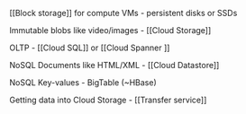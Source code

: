 [[Block storage]] for compute VMs - persistent disks or SSDs

Immutable blobs like video/images - [[Cloud Storage]] 

OLTP - [[Cloud SQL]] or [[Cloud Spanner ]] 

NoSQL Documents like HTML/XML - [[Cloud Datastore]]

NoSQL Key-values - BigTable (~HBase)  

Getting data into Cloud Storage - [[Transfer service]]